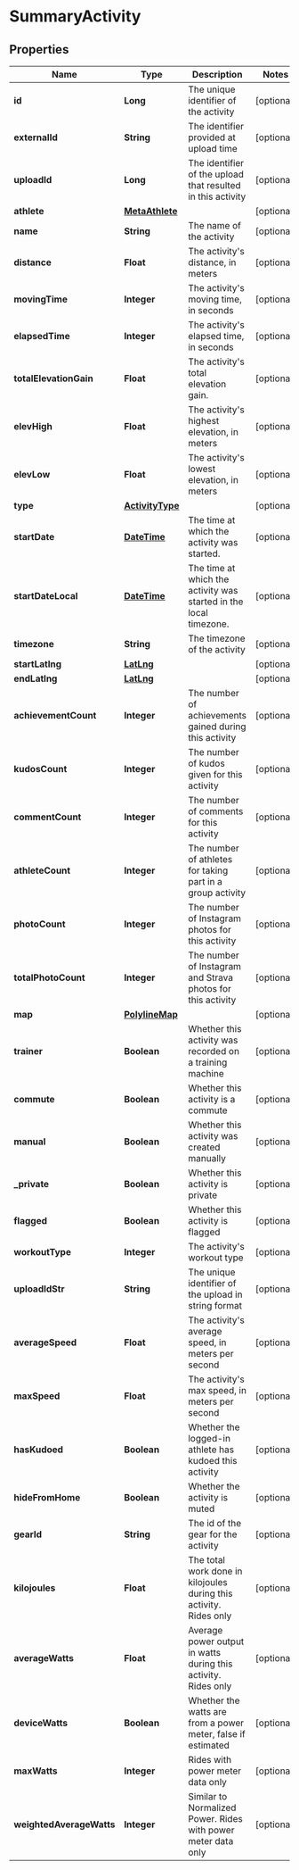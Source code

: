 
# SummaryActivity

## Properties
Name | Type | Description | Notes
------------ | ------------- | ------------- | -------------
**id** | **Long** | The unique identifier of the activity |  [optional]
**externalId** | **String** | The identifier provided at upload time |  [optional]
**uploadId** | **Long** | The identifier of the upload that resulted in this activity |  [optional]
**athlete** | [**MetaAthlete**](MetaAthlete.md) |  |  [optional]
**name** | **String** | The name of the activity |  [optional]
**distance** | **Float** | The activity&#39;s distance, in meters |  [optional]
**movingTime** | **Integer** | The activity&#39;s moving time, in seconds |  [optional]
**elapsedTime** | **Integer** | The activity&#39;s elapsed time, in seconds |  [optional]
**totalElevationGain** | **Float** | The activity&#39;s total elevation gain. |  [optional]
**elevHigh** | **Float** | The activity&#39;s highest elevation, in meters |  [optional]
**elevLow** | **Float** | The activity&#39;s lowest elevation, in meters |  [optional]
**type** | [**ActivityType**](ActivityType.md) |  |  [optional]
**startDate** | [**DateTime**](DateTime.md) | The time at which the activity was started. |  [optional]
**startDateLocal** | [**DateTime**](DateTime.md) | The time at which the activity was started in the local timezone. |  [optional]
**timezone** | **String** | The timezone of the activity |  [optional]
**startLatlng** | [**LatLng**](LatLng.md) |  |  [optional]
**endLatlng** | [**LatLng**](LatLng.md) |  |  [optional]
**achievementCount** | **Integer** | The number of achievements gained during this activity |  [optional]
**kudosCount** | **Integer** | The number of kudos given for this activity |  [optional]
**commentCount** | **Integer** | The number of comments for this activity |  [optional]
**athleteCount** | **Integer** | The number of athletes for taking part in a group activity |  [optional]
**photoCount** | **Integer** | The number of Instagram photos for this activity |  [optional]
**totalPhotoCount** | **Integer** | The number of Instagram and Strava photos for this activity |  [optional]
**map** | [**PolylineMap**](PolylineMap.md) |  |  [optional]
**trainer** | **Boolean** | Whether this activity was recorded on a training machine |  [optional]
**commute** | **Boolean** | Whether this activity is a commute |  [optional]
**manual** | **Boolean** | Whether this activity was created manually |  [optional]
**_private** | **Boolean** | Whether this activity is private |  [optional]
**flagged** | **Boolean** | Whether this activity is flagged |  [optional]
**workoutType** | **Integer** | The activity&#39;s workout type |  [optional]
**uploadIdStr** | **String** | The unique identifier of the upload in string format |  [optional]
**averageSpeed** | **Float** | The activity&#39;s average speed, in meters per second |  [optional]
**maxSpeed** | **Float** | The activity&#39;s max speed, in meters per second |  [optional]
**hasKudoed** | **Boolean** | Whether the logged-in athlete has kudoed this activity |  [optional]
**hideFromHome** | **Boolean** | Whether the activity is muted |  [optional]
**gearId** | **String** | The id of the gear for the activity |  [optional]
**kilojoules** | **Float** | The total work done in kilojoules during this activity. Rides only |  [optional]
**averageWatts** | **Float** | Average power output in watts during this activity. Rides only |  [optional]
**deviceWatts** | **Boolean** | Whether the watts are from a power meter, false if estimated |  [optional]
**maxWatts** | **Integer** | Rides with power meter data only |  [optional]
**weightedAverageWatts** | **Integer** | Similar to Normalized Power. Rides with power meter data only |  [optional]



